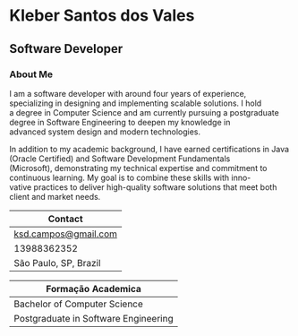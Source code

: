 # Kleber Santos dos Vales
## Software Developer

### About Me

I am a software developer with around four years of experience, specializing in designing and implementing scalable solutions. I hold \
a degree in Computer Science and am currently pursuing a postgraduate degree in Software Engineering to deepen my knowledge in \
advanced system design and modern technologies.

In addition to my academic background, I have earned certifications in Java (Oracle Certified) and Software Development Fundamentals \
(Microsoft), demonstrating my technical expertise and commitment to continuous learning. My goal is to combine these skills with inno- \
vative practices to deliver high-quality software solutions that meet both client and market needs.

|Contact              | 
|---------------------|
|ksd.campos@gmail.com | 
|13988362352          |  
|São Paulo, SP, Brazil|     

|Formação Academica |
|-------------------|
|Bachelor of Computer Science|
|Postgraduate in Software Engineering|
